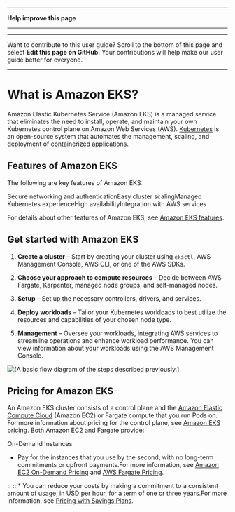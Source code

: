 --------

 **Help improve this page** 

--------

--------

Want to contribute to this user guide? Scroll to the bottom of this page and select **Edit this page on GitHub**\. Your contributions will help make our user guide better for everyone\.

--------

# What is Amazon EKS?<a name="what-is-eks"></a>

Amazon Elastic Kubernetes Service \(Amazon EKS\) is a managed service that eliminates the need to install, operate, and maintain your own Kubernetes control plane on Amazon Web Services \(AWS\)\. [Kubernetes](https://kubernetes.io/docs/concepts/overview/) is an open\-source system that automates the management, scaling, and deployment of containerized applications\.

## Features of Amazon EKS<a name="eks-features"></a>

The following are key features of Amazon EKS:

Secure networking and authenticationEasy cluster scalingManaged Kubernetes experienceHigh availabilityIntegration with AWS services  

For details about other features of Amazon EKS, see [Amazon EKS features](https://aws.amazon.com/eks/features)\.

## Get started with Amazon EKS<a name="how-eks-works"></a>

1.  **Create a cluster** – Start by creating your cluster using `eksctl`, AWS Management Console, AWS CLI, or one of the AWS SDKs\.

1.  **Choose your approach to compute resources** – Decide between AWS Fargate, Karpenter, managed node groups, and self\-managed nodes\.

1.  **Setup** – Set up the necessary controllers, drivers, and services\.

1.  **Deploy workloads** – Tailor your Kubernetes workloads to best utilize the resources and capabilities of your chosen node type\.

1.  **Management** – Oversee your workloads, integrating AWS services to streamline operations and enhance workload performance\. You can view information about your workloads using the AWS Management Console\.

![\[A basic flow diagram of the steps described previously.\]](http://docs.aws.amazon.com/eks/latest/userguide/images/what-is-eks.png)

## Pricing for Amazon EKS<a name="eks-pricing"></a>

An Amazon EKS cluster consists of a control plane and the [Amazon Elastic Compute Cloud](https://aws.amazon.com/ec2/) \(Amazon EC2\) or Fargate compute that you run Pods on\. For more information about pricing for the control plane, see [Amazon EKS pricing](https://aws.amazon.com/eks/pricing)\. Both Amazon EC2 and Fargate provide:

On\-Demand Instances  
+ Pay for the instances that you use by the second, with no long\-term commitments or upfront payments\.For more information, see [Amazon EC2 On\-Demand Pricing](https://aws.amazon.com/ec2/pricing/on-demand/) and [AWS Fargate Pricing](https://aws.amazon.com/fargate/pricing/)\.

:: :: \* You can reduce your costs by making a commitment to a consistent amount of usage, in USD per hour, for a term of one or three years\.For more information, see [Pricing with Savings Plans](https://aws.amazon.com/savingsplans/pricing/)\.